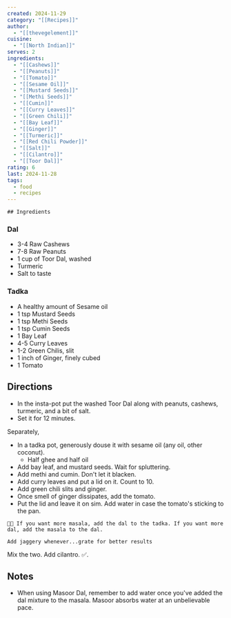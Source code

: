 ```yaml
---
created: 2024-11-29
category: "[[Recipes]]"
author:
  - "[[thevegelement]]"
cuisine:
  - "[[North Indian]]"
serves: 2
ingredients:
  - "[[Cashews]]"
  - "[[Peanuts]]"
  - "[[Tomato]]"
  - "[[Sesame Oil]]"
  - "[[Mustard Seeds]]"
  - "[[Methi Seeds]]"
  - "[[Cumin]]"
  - "[[Curry Leaves]]"
  - "[[Green Chili]]"
  - "[[Bay Leaf]]"
  - "[[Ginger]]"
  - "[[Turmeric]]"
  - "[[Red Chili Powder]]"
  - "[[Salt]]"
  - "[[Cilantro]]"
  - "[[Toor Dal]]"
rating: 6
last: 2024-11-28
tags:
  - food
  - recipes
---
```

	## Ingredients

### Dal

- 3-4 Raw Cashews
- 7-8 Raw Peanuts
- 1 cup of Toor Dal, washed
- Turmeric
- Salt to taste

### Tadka

- A healthy amount of Sesame oil
- 1 tsp Mustard Seeds
- 1 tsp Methi Seeds
- 1 tsp Cumin Seeds
- 1 Bay Leaf
- 4-5 Curry Leaves
- 1-2 Green Chilis, slit
- 1 inch of Ginger, finely cubed
- 1 Tomato

## Directions

- In the insta-pot put the washed Toor Dal along with peanuts, cashews, turmeric, and a bit of salt.
- Set it for 12 minutes.

Separately,

- In a tadka pot, generously douse it with sesame oil (any oil, other coconut).
	- Half ghee and half oil
- Add bay leaf, and mustard seeds. Wait for spluttering.
- Add methi and cumin. Don't let it blacken.
- Add curry leaves and put a lid on it. Count to 10. 
- Add green chili slits and ginger.
- Once smell of ginger dissipates, add the tomato. 
- Put the lid and leave it on sim. Add water in case the tomato's sticking to the pan. 

```ad-tip
💁🏾 If you want more masala, add the dal to the tadka. If you want more dal, add the masala to the dal.
```

```ad-tip
Add jaggery whenever...grate for better results
```

Mix the two. Add cilantro. ✅.

## Notes

- When using Masoor Dal, remember to add water once you've added the dal mixture to the masala. Masoor absorbs water at an unbelievable pace.